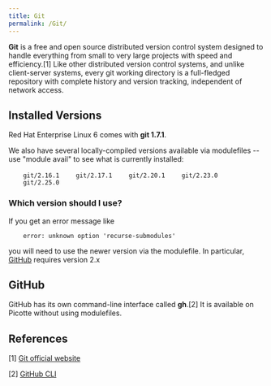 ```yaml
---
title: Git
permalink: /Git/
---
```


**Git** is a free and open source distributed version control system
designed to handle everything from small to very large projects with
speed and efficiency.[1] Like other distributed version control systems,
and unlike client-server systems, every git working directory is a
full-fledged repository with complete history and version tracking,
independent of network access.

Installed Versions
------------------

Red Hat Enterprise Linux 6 comes with **git 1.7.1**.

We also have several locally-compiled versions available via modulefiles
-- use "module avail" to see what is currently installed:

`    git/2.16.1`
`    git/2.17.1`
`    git/2.20.1`
`    git/2.23.0`
`    git/2.25.0`

### Which version should I use?

If you get an error message like

`    error: unknown option 'recurse-submodules'`

you will need to use the newer version via the modulefile. In
particular, [GitHub](https://github.com) requires version 2.x

GitHub
------

GitHub has its own command-line interface called **gh**.[2] It is
available on Picotte without using modulefiles.

References
----------

<references/>

[1] [Git official website](http://git-scm.com/)

[2] [GitHub CLI](https://cli.github.com/)